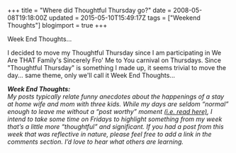 +++
title = "Where did Thoughtful Thursday go?"
date = 2008-05-08T19:18:00Z
updated = 2015-05-10T15:49:17Z
tags = ["Weekend Thoughts"]
blogimport = true 
+++

Week End Thoughts...  

I decided to move my Thoughtful Thursday since I am participating in We Are THAT Family's Sincerely Fro' Me to You carnival on Thursdays.  Since "Thoughtful Thursday" is something I made up, it seems trivial to move the day... same theme, only we'll call it Week End Thoughts...  

_**Week End Thoughts:**_  
_My posts typically relate funny anecdotes about the happenings of a stay at home wife and mom with three kids. While my days are seldom “normal” enough to leave me without a “post worthy” moment [(i.e. read here)](http://lifeatthecircus.com/2008/04/29/whats-up-doc/#tt), I intend to take some time on Fridays to highlight something from my week that’s a little more “thoughtful” and significant. If you had a post from this week that was reflective in nature, please feel free to add a link in the comments section. I’d love to hear what others are learning._
